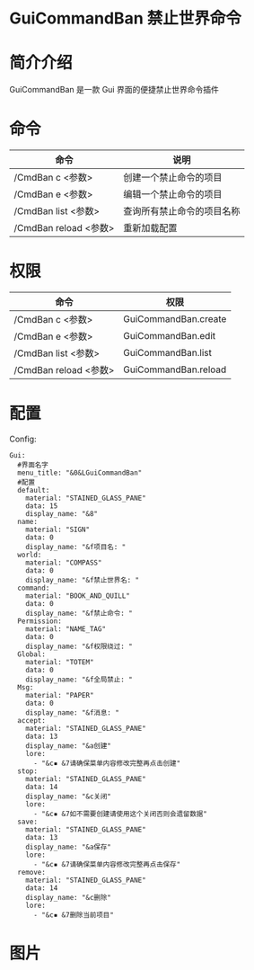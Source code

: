 # GuiCommandBan     禁止世界命令                    



# 简介介绍
GuiCommandBan 是一款 Gui 界面的便捷禁止世界命令插件


# 命令
|命令|说明|
|----|----|
|/CmdBan c <参数> |创建一个禁止命令的项目|
|/CmdBan e <参数> |编辑一个禁止命令的项目|
|/CmdBan list <参数> |查询所有禁止命令的项目名称|
|/CmdBan reload <参数> |重新加载配置|

# 权限
|命令|权限|
|----|----|
|/CmdBan c <参数> |GuiCommandBan.create|
|/CmdBan e <参数> |GuiCommandBan.edit|
|/CmdBan list <参数> |GuiCommandBan.list|
|/CmdBan reload <参数> |GuiCommandBan.reload|


# 配置
Config:
```
Gui:
  #界面名字
  menu_title: "&0&LGuiCommandBan"
  #配置
  default:
    material: "STAINED_GLASS_PANE"
    data: 15
    display_name: "&8"
  name:
    material: "SIGN"
    data: 0
    display_name: "&f项目名: "
  world:
    material: "COMPASS"
    data: 0
    display_name: "&f禁止世界名: "
  command:
    material: "BOOK_AND_QUILL"
    data: 0
    display_name: "&f禁止命令: "
  Permission:
    material: "NAME_TAG"
    data: 0
    display_name: "&f权限绕过: "
  Global:
    material: "TOTEM"
    data: 0
    display_name: "&f全局禁止: "
  Msg:
    material: "PAPER"
    data: 0
    display_name: "&f消息: "
  accept:
    material: "STAINED_GLASS_PANE"
    data: 13
    display_name: "&a创建"
    lore:
      - "&c▪ &7请确保菜单内容修改完整再点击创建"
  stop:
    material: "STAINED_GLASS_PANE"
    data: 14
    display_name: "&c关闭"
    lore:
      - "&c▪ &7如不需要创建请使用这个关闭否则会遗留数据"
  save:
    material: "STAINED_GLASS_PANE"
    data: 13
    display_name: "&a保存"
    lore:
      - "&c▪ &7请确保菜单内容修改完整再点击保存"
  remove:
    material: "STAINED_GLASS_PANE"
    data: 14
    display_name: "&c删除"
    lore:
      - "&c▪ &7删除当前项目"

```
# 图片

